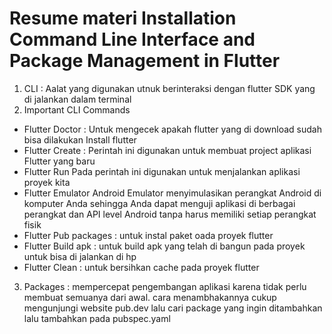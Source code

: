 # Resume materi Installation Command Line Interface and Package Management in Flutter

1) CLI : Aalat yang digunakan utnuk berinteraksi dengan flutter SDK yang di jalankan dalam terminal
2) Important CLI Commands
* Flutter Doctor : Untuk mengecek apakah flutter yang di download sudah bisa dilakukan Install flutter
* Flutter Create : Perintah ini digunakan untuk membuat project aplikasi Flutter yang baru 
* Flutter Run Pada perintah ini digunakan untuk menjalankan aplikasi proyek kita
* Flutter Emulator Android Emulator menyimulasikan perangkat Android di komputer Anda sehingga Anda dapat menguji aplikasi di berbagai perangkat dan API level Android tanpa harus memiliki setiap perangkat fisik
* Flutter Pub packages : untuk instal paket oada proyek flutter
* Flutter Build apk : untuk build apk yang telah di bangun pada proyek untuk bisa di jalankan di hp
* Flutter Clean : untuk bersihkan cache pada proyek flutter 

3) Packages : mempercepat pengembangan aplikasi karena tidak perlu membuat semuanya dari awal. cara menambhakannya cukup mengunjungi website pub.dev lalu cari package yang ingin ditambahkan lalu tambahkan pada pubspec.yaml